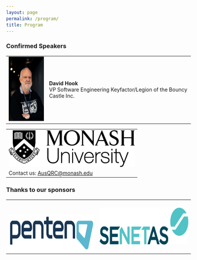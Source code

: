 ```yaml
---
layout: page
permalink: /program/
title: Program
---
```


### Confirmed Speakers

<table style="width:100%; border:none">
  <tr>
    <td style="text-align:center;border:none"><img src="/assets/img/speaker_david_hook.jpg" height="175"></td>
    <td style="text-align:left;border:none"><b>David Hook</b><br/>VP Software Engineering Keyfactor/Legion of the Bouncy Castle Inc.</td>
  </tr>
</table>

<table style="width:100%; border:none">
  <tr>
    <td style="text-align:center;border:none"><img src="/assets/img/monash.png" height="100"></td>
  </tr>
  <tr>
    <td style="text-align:left;border:none">Contact us: <a href="mailto:AusQRC@monash.edu">AusQRC@monash.edu</a></td>
  </tr>
</table>

### Thanks to our sponsors
<table style="width:100%; border:none">
  <tr>
    <td style="text-align:center;border:none;padding-top:40px"><img src="/assets/img/penten.png" height="100"></td>
    <td style="text-align:center;vertical-align:center;border:none"><img src="/assets/img/senetas.webp" height="100"></td>
  </tr>
</table>